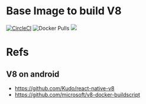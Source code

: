 # Base Image to build V8
[![CircleCI](https://circleci.com/gh/gengjiawen/v8-build.svg?style=svg)](https://circleci.com/gh/gengjiawen/v8-build)
![Docker Pulls](https://img.shields.io/docker/pulls/gengjiawen/v8-build)
[![](https://images.microbadger.com/badges/image/gengjiawen/v8-build.svg)](https://microbadger.com/images/gengjiawen/v8-build "Get your own image badge on microbadger.com")

# Refs
## V8 on android
* https://github.com/Kudo/react-native-v8
* https://github.com/microsoft/v8-docker-buildscript
